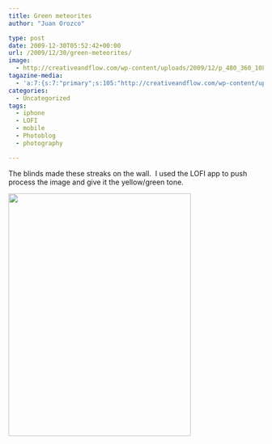 ```yaml
---
title: Green meteorites
author: "Juan Orozco" 

type: post
date: 2009-12-30T05:52:42+00:00
url: /2009/12/30/green-meteorites/
image:
  - http://creativeandflow.com/wp-content/uploads/2009/12/p_480_360_10F4DAE2-F262-4591-AB21-D518E9ECCF21.jpeg
tagazine-media:
  - 'a:7:{s:7:"primary";s:105:"http://creativeandflow.com/wp-content/uploads/2009/12/p_480_360_10F4DAE2-F262-4591-AB21-D518E9ECCF21.jpeg";s:6:"images";a:1:{s:105:"http://creativeandflow.com/wp-content/uploads/2009/12/p_480_360_10F4DAE2-F262-4591-AB21-D518E9ECCF21.jpeg";a:6:{s:8:"file_url";s:105:"http://creativeandflow.com/wp-content/uploads/2009/12/p_480_360_10F4DAE2-F262-4591-AB21-D518E9ECCF21.jpeg";s:5:"width";s:3:"360";s:6:"height";s:3:"480";s:4:"type";s:5:"image";s:4:"area";s:6:"172800";s:9:"file_path";s:0:"";}}s:6:"videos";a:0:{}s:11:"image_count";s:1:"1";s:6:"author";s:7:"8033531";s:7:"blog_id";s:8:"17975075";s:9:"mod_stamp";s:19:"2009-12-30 05:52:42";}'
categories:
  - Uncategorized
tags:
  - iphone
  - LOFI
  - mobile
  - Photoblog
  - photography

---
```

The blinds made these streaks on the wall.  I used the LOFI app to push process the image and give it the yellow/green tone.

[<img class="aligncenter size-full wp-image-1855" title="Green Meteorites" src="https://i1.wp.com/creativeandflow.com/wp-content/uploads/2009/12/p_480_360_10F4DAE2-F262-4591-AB21-D518E9ECCF21.jpeg?resize=360%2C480" alt="" width="360" height="480" data-recalc-dims="1" />][1]

 [1]: https://i1.wp.com/creativeandflow.com/wp-content/uploads/2009/12/p_480_360_10F4DAE2-F262-4591-AB21-D518E9ECCF21.jpeg